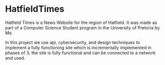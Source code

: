 # HatfieldTimes
Hatfield Times is a News Website for the region of Hatfield.
It was made as part of a Computer Science Student program in the University of Pretoria by Me.

In this project we use api, cybersecurity, and design techniques to implement a fully functioning site
which is incrementally implemented in phases of 3, the site is fully functional and can be connected to a network and used.
